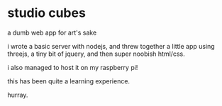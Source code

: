 studio cubes
=================

a dumb web app for art's sake

i wrote a basic server with nodejs, and threw together a little app using threejs, a tiny bit of jquery, and then super noobish html/css.

i also managed to host it on my raspberry pi!

this has been quite a learning experience.

hurray.
